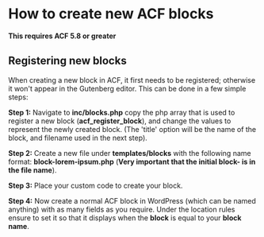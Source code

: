 # How to create new ACF blocks
**This requires ACF 5.8 or greater**

## Registering new blocks
When creating a new block in ACF, it first needs to be registered; otherwise it won't appear in the Gutenberg editor. This can be done in a few simple steps: 

**Step 1:** 
Navigate to __inc/blocks.php__ copy the php array that is used to register a new block (__acf_register_block__), and change the values to represent the newly created block. (The 'title' option will be the name of the block, and filename used in the next step). 

**Step 2:**
Create a new file under __templates/blocks__ with the following name format: __block-lorem-ipsum.php__ (**Very important that the initial block- is in the file name**).

**Step 3:**
Place your custom code to create your block.

**Step 4:**
Now create a normal ACF block in WordPress (which can be named anything) with as many fields as you require. Under the location rules ensure to set it so that it displays when the **block** is equal to your **block name**.